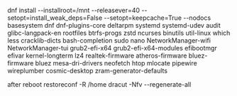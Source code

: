 dnf install   --installroot=/mnt   --releasever=40   --setopt=install_weak_deps=False   --setopt=keepcache=True   --nodocs   basesystem dnf dnf-plugins-core deltarpm systemd systemd-udev audit glibc-langpack-en rootfiles btrfs-progs zstd ncurses binutils util-linux which less cracklib-dicts bash-completion sudo nano NetworkManager-wifi NetworkManager-tui grub2-efi-x64 grub2-efi-x64-modules efibootmgr efivar kernel-longterm lz4 realtek-firmware atheros-firmware bluez-firmware bluez mesa-dri-drivers neofetch htop mlocate pipewire wireplumber cosmic-desktop zram-generator-defaults

after reboot
restoreconf -R /home
dracut -Nfv --regenerate-all
